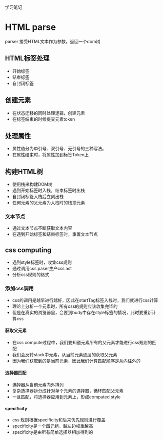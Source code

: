 学习笔记
# HTML parse
parser 接受HTML文本作为参数，返回一个dom树

## HTML标签处理
  * 开始标签
  * 结束标签
  * 自封闭标签
## 创建元素 
  * 在状态迁移的同时处理逻辑，创建元素
  * 在标签结束的时候提交元素token
## 处理属性
  * 属性值分为单引号、双引号、无引号的三种写法。
  * 在属性结束时，将属性加到标签Token上
## 构建HTML树
  * 使用栈来构建DOM树
  * 遇到开始标签时入栈，结束标签时出栈
  * 自封闭标签入栈后立刻出栈
  * 任何元素的父元素为入栈时的栈顶元素
### 文本节点
  * 通过文本节点不断获取文本内容
  * 在遇到开始标签和结束标签时，重置文本节点
## css computing
  * 遇到style标签时，收集css规则
  * 通过调用css paser生产css ast
  * 分析css规则的格式
### 添加css调用
  * css的调用是越早进行越好，因此在startTag标签入栈时，我们就进行css计算
  * 理论上分析一个元素时，所有css的规则应该收集完毕的
  * 但是在真实的浏览器里，会要到body中存在style标签的情况，此时要重新计算css
#### 获取父元素
  * 在css compute过程中，我们要知道元素所有的父元素才能进行css规则的匹配
  * 我们会反转stack中元素，从当前元素逐层的获取父元素
  * 因为我们获取到的是当前元素，因此我们计算匹配顺序是从内往外的
#### 选择器匹配
  * 选择器从当前元素向外排列
  * 复杂选择器拆分成针对单个元素的选择器，循环匹配父元素
  * 一旦匹配，将选择器应用到元素上，形成computed style
#### specificity
  * css 规则根据specificity和后来优先规则进行覆盖
  * specificity是一个四元组，越左边权重越高
  * specificity是由所有简单选择器相加得到的
  